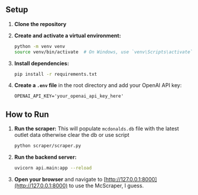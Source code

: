 ## Setup

1.  **Clone the repository**

2.  **Create and activate a virtual environment:**
    ```bash
    python -m venv venv
    source venv/bin/activate  # On Windows, use `venv\Scripts\activate`
    ```

3.  **Install dependencies:**
    ```bash
    pip install -r requirements.txt
    ```

4.  **Create a `.env` file** in the root directory and add your OpenAI API key:
    ```
    OPENAI_API_KEY='your_openai_api_key_here'
    ```

## How to Run

1.  **Run the scraper:**
    This will populate `mcdonalds.db` file with the latest outlet data otherwise clear the db or use script
    ```bash
    python scraper/scraper.py
    ```

2.  **Run the backend server:**
    ```bash
    uvicorn api.main:app --reload
    ```

3.  **Open your browser** and navigate to [http://127.0.0.1:8000](http://127.0.0.1:8000) to use the McScraper, I guess.
